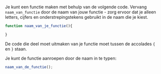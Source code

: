 Je kunt een functie maken met behulp van de volgende code. Vervang `naam_van_functie` door de naam van jouw functie - zorg ervoor dat je alleen letters, cijfers en onderstrepingstekens gebruikt in de naam die je kiest.

```javascript
function naam_van_je_functie(){

}
```

De code die deel moet uitmaken van je functie moet tussen de accolades `{` en `}` staan.

Je kunt de functie aanroepen door de naam in te typen:

```javascript
naam_van_de_functie();
```